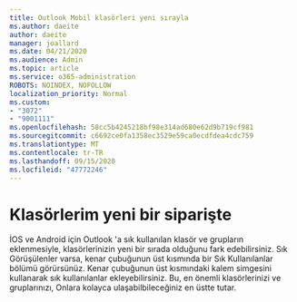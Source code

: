 ```yaml
---
title: Outlook Mobil klasörleri yeni sırayla
ms.author: daeite
author: daeite
manager: joallard
ms.date: 04/21/2020
ms.audience: Admin
ms.topic: article
ms.service: o365-administration
ROBOTS: NOINDEX, NOFOLLOW
localization_priority: Normal
ms.custom:
- "3072"
- "9001111"
ms.openlocfilehash: 58cc5b4245218bf98e314ad680e62d9b719cf981
ms.sourcegitcommit: c6692ce0fa1358ec3529e59ca0ecdfdea4cdc759
ms.translationtype: MT
ms.contentlocale: tr-TR
ms.lasthandoff: 09/15/2020
ms.locfileid: "47772246"
---
```

# <a name="my-folders-are-in-a-new-order"></a>Klasörlerim yeni bir siparişte

İOS ve Android için Outlook 'a sık kullanılan klasör ve grupların eklenmesiyle, klasörlerinizin yeni bir sırada olduğunu fark edebilirsiniz. Sık Görüşülenler varsa, kenar çubuğunun üst kısmında bir Sık Kullanılanlar bölümü görürsünüz. Kenar çubuğunun üst kısmındaki kalem simgesini kullanarak sık kullanılanlar ekleyebilirsiniz. Bu, en önemli klasörlerinizi ve gruplarınızı, Onlara kolayca ulaşabilbileceğiniz en üstte tutar.